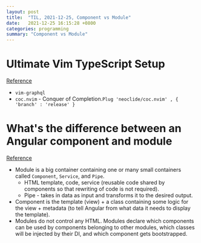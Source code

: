 ```yaml
---
layout: post
title:  "TIL, 2021-12-25, Component vs Module"
date:   2021-12-25 16:15:28 +0800
categories: programming
summary: "Component vs Module"
---
```


# Ultimate Vim TypeScript Setup
[Reference](https://medium.com/swlh/ultimate-vim-typescript-setup-35b5ac5c8c4e)

- `vim-graphql`
- `coc.nvim` - Conquer of Completion.`Plug 'neoclide/coc.nvim' , { 'branch' : 'release' }`

# What's the difference between an Angular component and module
[Reference](https://stackoverflow.com/questions/40073941/whats-the-difference-between-an-angular-component-and-module)

- Module is a big container containing one or many small containers called `Component`, `Service`, and `Pipe`.
  - HTML template, code, service (reusable code shared by components so that rewriting of code is not required).
  - Pipe - takes in data as input and transforms it to the desired output.
- Component is the template (view) + a class containing some logic for the view + metadata (to tell Angular from what data it needs to display the template).
- Modules do not control any HTML. Modules declare which components can be used by components belonging to other modules, which classes will be injected by their DI, and which component gets bootstrapped.
